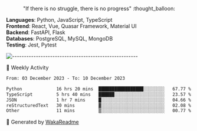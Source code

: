 <p align="center"> 
  "If there is no struggle, there is no progress" :thought_balloon:
</p>

<p align="left">
  <strong>Languages</strong>: Python, JavaScript, TypeScript<br>
  <strong>Frontend</strong>: React, Vue, Quasar Framework, Material UI<br>
  <strong>Backend</strong>: FastAPI, Flask<br>
  <strong>Databases</strong>: PostgreSQL, MySQL, MongoDB<br>
  <strong>Testing</strong>: Jest, Pytest<br>
</p>

![-----------------------------------------------------](https://raw.githubusercontent.com/andreasbm/readme/master/assets/lines/vintage.png)

🎯 Weekly Activity

<!--START_SECTION:waka-->

```txt
From: 03 December 2023 - To: 10 December 2023

Python             16 hrs 20 mins  █████████████████░░░░░░░░   67.77 %
TypeScript         5 hrs 40 mins   ██████░░░░░░░░░░░░░░░░░░░   23.57 %
JSON               1 hr 7 mins     █░░░░░░░░░░░░░░░░░░░░░░░░   04.66 %
reStructuredText   30 mins         ▓░░░░░░░░░░░░░░░░░░░░░░░░   02.08 %
Other              11 mins         ▒░░░░░░░░░░░░░░░░░░░░░░░░   00.77 %
```

<!--END_SECTION:waka-->


🚀 Generated by [WakaReadme](https://github.com/athul/waka-readme)
